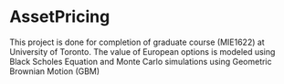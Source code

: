 # AssetPricing

This project is done for completion of graduate course (MIE1622) at University of Toronto. The value of European options is modeled using Black Scholes Equation and Monte Carlo simulations using Geometric Brownian Motion (GBM)
